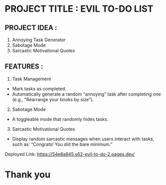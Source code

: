 # PROJECT TITLE : EVIL TO-DO LIST

## PROJECT IDEA : 
1. Annoying Task Generator
2. Sabotage Mode
3. Sarcastic Motivational Quotes

## FEATURES : 
1. Task Management 
- Mark tasks as completed.
- Automatically generate a random “annoying” task after completing one (e.g., “Rearrange your books by size”).

2. Sabotage Mode
- A toggleable mode that randomly hides tasks.

3. Sarcastic Motivational Quotes 
- Display random sarcastic messages when users interact with tasks, such as:
“Congrats! You did the bare minimum.”

Deployed Link: https://54e8a845.s62-evil-to-do-2.pages.dev/

# Thank you


